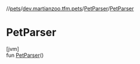 //[pets](../../../index.md)/[dev.martianzoo.tfm.pets](../index.md)/[PetParser](index.md)/[PetParser](-pet-parser.md)

# PetParser

[jvm]\
fun [PetParser](-pet-parser.md)()
